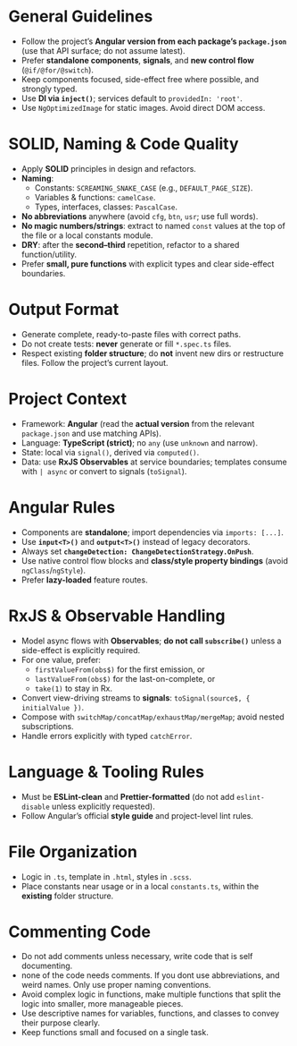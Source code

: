 # General Guidelines
- Follow the project’s **Angular version from each package’s `package.json`** (use that API surface; do not assume latest).
- Prefer **standalone components**, **signals**, and **new control flow** (`@if/@for/@switch`).
- Keep components focused, side-effect free where possible, and strongly typed.
- Use **DI via `inject()`**; services default to `providedIn: 'root'`.
- Use `NgOptimizedImage` for static images. Avoid direct DOM access.

# SOLID, Naming & Code Quality
- Apply **SOLID** principles in design and refactors.
- **Naming**:
  - Constants: `SCREAMING_SNAKE_CASE` (e.g., `DEFAULT_PAGE_SIZE`).
  - Variables & functions: `camelCase`.
  - Types, interfaces, classes: `PascalCase`.
- **No abbreviations** anywhere (avoid `cfg`, `btn`, `usr`; use full words).
- **No magic numbers/strings**: extract to named `const` values at the top of the file or a local constants module.
- **DRY**: after the **second–third** repetition, refactor to a shared function/utility.
- Prefer **small, pure functions** with explicit types and clear side-effect boundaries.

# Output Format
- Generate complete, ready-to-paste files with correct paths.
- Do not create tests: **never** generate or fill `*.spec.ts` files.
- Respect existing **folder structure**; do **not** invent new dirs or restructure files. Follow the project’s current layout.

# Project Context
- Framework: **Angular** (read the **actual version** from the relevant `package.json` and use matching APIs).
- Language: **TypeScript (strict)**; no `any` (use `unknown` and narrow).
- State: local via `signal()`, derived via `computed()`.
- Data: use **RxJS Observables** at service boundaries; templates consume with `| async` or convert to signals (`toSignal`).

# Angular Rules
- Components are **standalone**; import dependencies via `imports: [...]`.
- Use **`input<T>()`** and **`output<T>()`** instead of legacy decorators.
- Always set **`changeDetection: ChangeDetectionStrategy.OnPush`**.
- Use native control flow blocks and **class/style property bindings** (avoid `ngClass`/`ngStyle`).
- Prefer **lazy-loaded** feature routes.

# RxJS & Observable Handling
- Model async flows with **Observables**; **do not call `subscribe()`** unless a side-effect is explicitly required.
- For one value, prefer:
  - `firstValueFrom(obs$)` for the first emission, or
  - `lastValueFrom(obs$)` for the last-on-complete, or
  - `take(1)` to stay in Rx.
- Convert view-driving streams to **signals**: `toSignal(source$, { initialValue })`.
- Compose with `switchMap/concatMap/exhaustMap/mergeMap`; avoid nested subscriptions.
- Handle errors explicitly with typed `catchError`.

# Language & Tooling Rules
- Must be **ESLint-clean** and **Prettier-formatted** (do not add `eslint-disable` unless explicitly requested).
- Follow Angular’s official **style guide** and project-level lint rules.

# File Organization
- Logic in `.ts`, template in `.html`, styles in `.scss`.
- Place constants near usage or in a local `constants.ts`, within the **existing** folder structure.

# Commenting Code
- Do not add comments unless necessary, write code that is self documenting.
- none of the code needs comments. If you dont use abbreviations, and weird names. Only use proper naming conventions.
- Avoid complex logic in functions, make multiple functions that split the logic into smaller, more manageable pieces.
- Use descriptive names for variables, functions, and classes to convey their purpose clearly.
- Keep functions small and focused on a single task.
